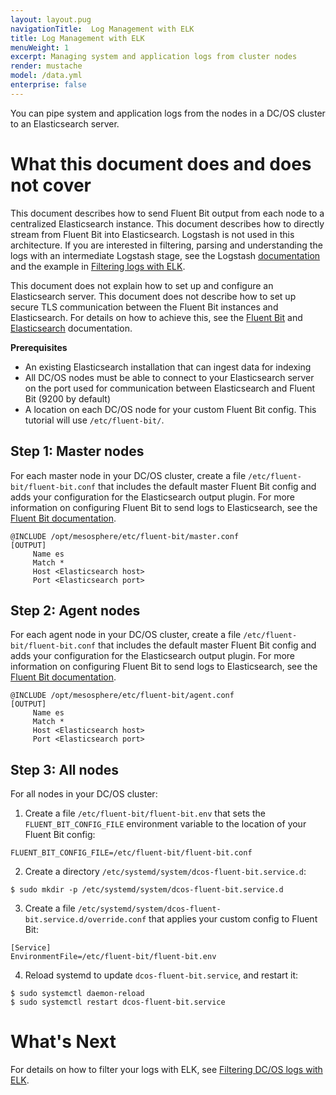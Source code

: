 ```yaml
---
layout: layout.pug
navigationTitle:  Log Management with ELK
title: Log Management with ELK
menuWeight: 1
excerpt: Managing system and application logs from cluster nodes
render: mustache
model: /data.yml
enterprise: false
---
```




You can pipe system and application logs from the nodes in a DC/OS cluster to an Elasticsearch server.


# What this document does and does not cover

This document describes how to send Fluent Bit output from each node to a centralized Elasticsearch instance. This document describes how to directly stream from Fluent Bit into Elasticsearch. Logstash is not used in this architecture. If you are interested in filtering, parsing and understanding the logs with an intermediate Logstash stage, see the Logstash [documentation][4] and the example in [Filtering logs with ELK][2].

This document does not explain how to set up and configure an Elasticsearch server. This document does not describe how to set up secure TLS communication between the Fluent Bit instances and Elasticsearch. For details on how to achieve this, see the [Fluent Bit][1] and [Elasticsearch][3] documentation.

**Prerequisites**

*   An existing Elasticsearch installation that can ingest data for indexing
*   All DC/OS nodes must be able to connect to your Elasticsearch server on the port used for communication between Elasticsearch and Fluent Bit (9200 by default)
*   A location on each DC/OS node for your custom Fluent Bit config. This tutorial will use `/etc/fluent-bit/`.

## Step 1: Master nodes

For each master node in your DC/OS cluster, create a file `/etc/fluent-bit/fluent-bit.conf` that includes the default master Fluent Bit config and adds your configuration for the Elasticsearch output plugin. For more information on configuring Fluent Bit to send logs to Elasticsearch, see the [Fluent Bit documentation][1].

```
@INCLUDE /opt/mesosphere/etc/fluent-bit/master.conf
[OUTPUT]
     Name es
     Match *
     Host <Elasticsearch host>
     Port <Elasticsearch port>
```

## Step 2: Agent nodes

For each agent node in your DC/OS cluster, create a file `/etc/fluent-bit/fluent-bit.conf` that includes the default master Fluent Bit config and adds your configuration for the Elasticsearch output plugin. For more information on configuring Fluent Bit to send logs to Elasticsearch, see the [Fluent Bit documentation][1].

```
@INCLUDE /opt/mesosphere/etc/fluent-bit/agent.conf
[OUTPUT]
     Name es
     Match *
     Host <Elasticsearch host>
     Port <Elasticsearch port>
```

## Step 3: All nodes

For all nodes in your DC/OS cluster:

1.  Create a file `/etc/fluent-bit/fluent-bit.env` that sets the `FLUENT_BIT_CONFIG_FILE` environment variable to the location of your Fluent Bit config:

```
FLUENT_BIT_CONFIG_FILE=/etc/fluent-bit/fluent-bit.conf
```

2.  Create a directory `/etc/systemd/system/dcos-fluent-bit.service.d`:

```
$ sudo mkdir -p /etc/systemd/system/dcos-fluent-bit.service.d
```

3.  Create a file `/etc/systemd/system/dcos-fluent-bit.service.d/override.conf` that applies your custom config to Fluent Bit:

```
[Service]
EnvironmentFile=/etc/fluent-bit/fluent-bit.env
```

4.  Reload systemd to update `dcos-fluent-bit.service`, and restart it:

```
$ sudo systemctl daemon-reload
$ sudo systemctl restart dcos-fluent-bit.service
```

# What's Next

For details on how to filter your logs with ELK, see [Filtering DC/OS logs with ELK][2].

 [1]: https://docs.fluentbit.io/manual/output/elasticsearch
 [2]: ../filter-elk/
 [3]: https://www.elastic.co/guide/en/elasticsearch/reference/5.0/index.html
 [4]: https://www.elastic.co/guide/en/logstash/current/index.html
